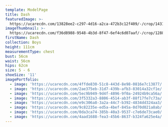 ```yaml
---
template: ModelPage
title: Dash
featuredImage: >-
  https://ucarecdn.com/13828ee2-c297-4d16-a2ca-472b3c12f409/-/crop/1431x907/3,673/-/preview/
imageThumbnail: >-
  https://ucarecdn.com/f36d8988-9548-4b3d-8f47-6ef4c6d07aaf/-/crop/1288x1519/111,66/-/preview/
firstName: Dash
collection: Boys
height: 111cm
measurementType: chest
bust: 56cm
waist: 56cm
hips: 62cm
size: 5 - 6
shoeSize: '11'
imagePortfolio:
  - image: 'https://ucarecdn.com/4ffde830-51c8-443d-8e98-0816e7c13877/'
  - image: 'https://ucarecdn.com/2ae375eb-31d7-439b-afb3-83014a32cf1e/'
  - image: 'https://ucarecdn.com/5ec9b949-9d4f-4896-9f0a-24924b9ca56a/'
  - image: 'https://ucarecdn.com/3f5332a3-8806-4514-ab3f-88f17fe7c73a/'
  - image: 'https://ucarecdn.com/e9c306a8-3a2a-44c7-b392-4834dd324aa3/'
  - image: 'https://ucarecdn.com/9c82235e-ed5a-4bef-845a-0d70d021a8ab/'
  - image: 'https://ucarecdn.com/0da3ca74-385b-40a3-9537-c7e6de73cae0/'
  - image: 'https://ucarecdn.com/4aad1688-fea3-45b6-8637-b324fa625e4a/'
---
```


